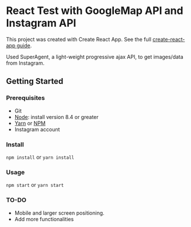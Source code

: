 # React Test with GoogleMap API and Instagram API

This project was created with Create React App.
See the full [create-react-app guide](https://github.com/facebookincubator/create-react-app/blob/master/packages/react-scripts/template/README.md).

Used SuperAgent, a light-weight progressive ajax API, to get images/data from Instagram.

## Getting Started

### Prerequisites

* Git
* [Node](https://nodejs.org/en/): install version 8.4 or greater
* [Yarn](https://yarnpkg.com/en/) or [NPM](https://www.npmjs.com/)
* Instagram account

### Install

`npm install` or `yarn install`

### Usage

`npm start` or `yarn start`

### TO-DO

* Mobile and larger screen positioning.
* Add more functionalities
